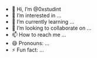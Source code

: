 - 👋 Hi, I’m @0xstudint
- 👀 I’m interested in ...
- 🌱 I’m currently learning ...
- 💞️ I’m looking to collaborate on ...
- 📫 How to reach me ...
- 😄 Pronouns: ...
- ⚡ Fun fact: ...

<!---
0xstudint/0xstudint is a ✨ special ✨ repository because its `README.md` (this file) appears on your GitHub profile.
You can click the Preview link to take a look at your changes.
--->
